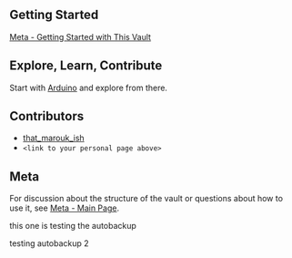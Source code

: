 ## Getting Started
[Meta - Getting Started with This Vault](Meta%20-%20Getting%20Started%20with%20This%20Vault.md)

## Explore, Learn, Contribute
Start with [Arduino](Arduino.md) and explore from there. 

## Contributors
- [that_marouk_ish](that_marouk_ish.md)
- `<link to your personal page above>`

## Meta
For discussion about the structure of the vault or questions about how to use it, see  [Meta - Main Page](Meta%20-%20Main%20Page.md).

this one is testing the autobackup

testing autobackup 2